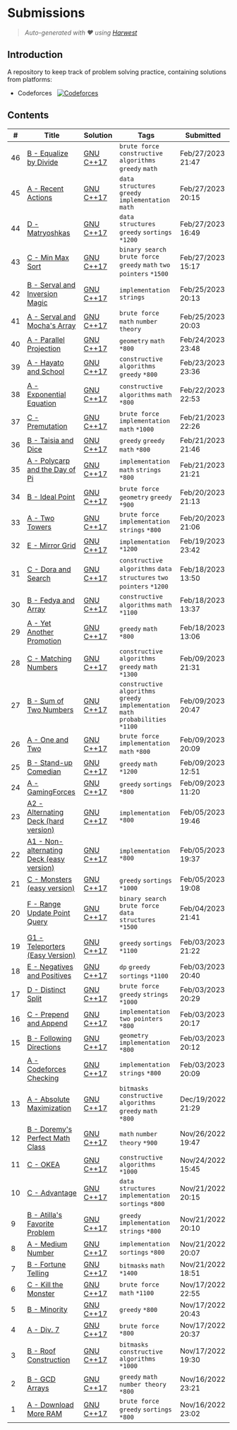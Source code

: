 Submissions
======================
> *Auto-generated with ❤ using [Harwest](https://github.com/nileshsah/harwest-tool)*

## Introduction

A repository to keep track of problem solving practice, containing solutions from platforms:
* Codeforces &nbsp; [![Codeforces](https://run.kaist.ac.kr/badges/codeforces/its.leader.1.in.svg)](https://codeforces.com/profile/its.leader.1.in)


## Contents

| # | Title | Solution | Tags | Submitted |
|---| ----- | -------- | ---- | --------- |
46 | [B - Equalize by Divide](https://codeforces.com/contest/1799/problem/B) | [GNU C++17](./codeforces/1799/B.cpp) | `brute force` `constructive algorithms` `greedy` `math` | Feb/27/2023 21:47 | 
45 | [A - Recent Actions](https://codeforces.com/contest/1799/problem/A) | [GNU C++17](./codeforces/1799/A.cpp) | `data structures` `greedy` `implementation` `math` | Feb/27/2023 20:15 | 
44 | [D - Matryoshkas](https://codeforces.com/contest/1790/problem/D) | [GNU C++17](./codeforces/1790/D.cpp) | `data structures` `greedy` `sortings` `*1200` | Feb/27/2023 16:49 | 
43 | [C - Min Max Sort](https://codeforces.com/contest/1792/problem/C) | [GNU C++17](./codeforces/1792/C.cpp) | `binary search` `brute force` `greedy` `math` `two pointers` `*1500` | Feb/27/2023 15:17 | 
42 | [B - Serval and Inversion Magic](https://codeforces.com/contest/1789/problem/B) | [GNU C++17](./codeforces/1789/B.cpp) | `implementation` `strings` | Feb/25/2023 20:13 | 
41 | [A - Serval and Mocha's Array](https://codeforces.com/contest/1789/problem/A) | [GNU C++17](./codeforces/1789/A.cpp) | `brute force` `math` `number theory` | Feb/25/2023 20:03 | 
40 | [A - Parallel Projection](https://codeforces.com/contest/1781/problem/A) | [GNU C++17](./codeforces/1781/A.cpp) | `geometry` `math` `*800` | Feb/24/2023 23:48 | 
39 | [A - Hayato and School](https://codeforces.com/contest/1780/problem/A) | [GNU C++17](./codeforces/1780/A.cpp) | `constructive algorithms` `greedy` `*800` | Feb/23/2023 23:36 | 
38 | [A - Exponential Equation](https://codeforces.com/contest/1787/problem/A) | [GNU C++17](./codeforces/1787/A.cpp) | `constructive algorithms` `math` `*800` | Feb/22/2023 22:53 | 
37 | [C - Premutation](https://codeforces.com/contest/1790/problem/C) | [GNU C++17](./codeforces/1790/C.cpp) | `brute force` `implementation` `math` `*1000` | Feb/21/2023 22:26 | 
36 | [B - Taisia and Dice](https://codeforces.com/contest/1790/problem/B) | [GNU C++17](./codeforces/1790/B.cpp) | `greedy` `greedy` `math` `*800` | Feb/21/2023 21:46 | 
35 | [A - Polycarp and the Day of Pi](https://codeforces.com/contest/1790/problem/A) | [GNU C++17](./codeforces/1790/A.cpp) | `implementation` `math` `strings` `*800` | Feb/21/2023 21:21 | 
34 | [B - Ideal Point](https://codeforces.com/contest/1795/problem/B) | [GNU C++17](./codeforces/1795/B.cpp) | `brute force` `geometry` `greedy` `*900` | Feb/20/2023 21:13 | 
33 | [A - Two Towers](https://codeforces.com/contest/1795/problem/A) | [GNU C++17](./codeforces/1795/A.cpp) | `brute force` `implementation` `strings` `*800` | Feb/20/2023 21:06 | 
32 | [E - Mirror Grid](https://codeforces.com/contest/1703/problem/E) | [GNU C++17](./codeforces/1703/E.cpp) | `implementation` `*1200` | Feb/19/2023 23:42 | 
31 | [C - Dora and Search](https://codeforces.com/contest/1793/problem/C) | [GNU C++17](./codeforces/1793/C.cpp) | `constructive algorithms` `data structures` `two pointers` `*1200` | Feb/18/2023 13:50 | 
30 | [B - Fedya and Array](https://codeforces.com/contest/1793/problem/B) | [GNU C++17](./codeforces/1793/B.cpp) | `constructive algorithms` `math` `*1100` | Feb/18/2023 13:37 | 
29 | [A - Yet Another Promotion](https://codeforces.com/contest/1793/problem/A) | [GNU C++17](./codeforces/1793/A.cpp) | `greedy` `math` `*800` | Feb/18/2023 13:06 | 
28 | [C - Matching Numbers](https://codeforces.com/contest/1788/problem/C) | [GNU C++17](./codeforces/1788/C.cpp) | `constructive algorithms` `greedy` `math` `*1300` | Feb/09/2023 21:31 | 
27 | [B - Sum of Two Numbers](https://codeforces.com/contest/1788/problem/B) | [GNU C++17](./codeforces/1788/B.cpp) | `constructive algorithms` `greedy` `implementation` `math` `probabilities` `*1100` | Feb/09/2023 20:47 | 
26 | [A - One and Two](https://codeforces.com/contest/1788/problem/A) | [GNU C++17](./codeforces/1788/A.cpp) | `brute force` `implementation` `math` `*800` | Feb/09/2023 20:09 | 
25 | [B - Stand-up Comedian](https://codeforces.com/contest/1792/problem/B) | [GNU C++17](./codeforces/1792/B.cpp) | `greedy` `math` `*1200` | Feb/09/2023 12:51 | 
24 | [A - GamingForces](https://codeforces.com/contest/1792/problem/A) | [GNU C++17](./codeforces/1792/A.cpp) | `greedy` `sortings` `*800` | Feb/09/2023 11:20 | 
23 | [A2 - Alternating Deck (hard version)](https://codeforces.com/contest/1786/problem/A2) | [GNU C++17](./codeforces/1786/A2.cpp) | `implementation` `*800` | Feb/05/2023 19:46 | 
22 | [A1 - Non-alternating Deck (easy version)](https://codeforces.com/contest/1786/problem/A1) | [GNU C++17](./codeforces/1786/A1.cpp) | `implementation` `*800` | Feb/05/2023 19:37 | 
21 | [C - Monsters (easy version)](https://codeforces.com/contest/1786/problem/C) | [GNU C++17](./codeforces/1786/C.cpp) | `greedy` `sortings` `*1000` | Feb/05/2023 19:08 | 
20 | [F - Range Update Point Query](https://codeforces.com/contest/1791/problem/F) | [GNU C++17](./codeforces/1791/F.cpp) | `binary search` `brute force` `data structures` `*1500` | Feb/04/2023 21:41 | 
19 | [G1 - Teleporters (Easy Version)](https://codeforces.com/contest/1791/problem/G1) | [GNU C++17](./codeforces/1791/G1.cpp) | `greedy` `sortings` `*1100` | Feb/03/2023 21:22 | 
18 | [E - Negatives and Positives](https://codeforces.com/contest/1791/problem/E) | [GNU C++17](./codeforces/1791/E.cpp) | `dp` `greedy` `sortings` `*1100` | Feb/03/2023 20:40 | 
17 | [D - Distinct Split](https://codeforces.com/contest/1791/problem/D) | [GNU C++17](./codeforces/1791/D.cpp) | `brute force` `greedy` `strings` `*1000` | Feb/03/2023 20:29 | 
16 | [C - Prepend and Append](https://codeforces.com/contest/1791/problem/C) | [GNU C++17](./codeforces/1791/C.cpp) | `implementation` `two pointers` `*800` | Feb/03/2023 20:17 | 
15 | [B - Following Directions](https://codeforces.com/contest/1791/problem/B) | [GNU C++17](./codeforces/1791/B.cpp) | `geometry` `implementation` `*800` | Feb/03/2023 20:12 | 
14 | [A - Codeforces Checking](https://codeforces.com/contest/1791/problem/A) | [GNU C++17](./codeforces/1791/A.cpp) | `implementation` `strings` `*800` | Feb/03/2023 20:09 | 
13 | [A - Absolute Maximization](https://codeforces.com/contest/1763/problem/A) | [GNU C++17](./codeforces/1763/A.cpp) | `bitmasks` `constructive algorithms` `greedy` `math` `*800` | Dec/19/2022 21:29 | 
12 | [B - Doremy's Perfect Math Class](https://codeforces.com/contest/1764/problem/B) | [GNU C++17](./codeforces/1764/B.cpp) | `math` `number theory` `*900` | Nov/26/2022 19:47 | 
11 | [C - OKEA](https://codeforces.com/contest/1634/problem/C) | [GNU C++17](./codeforces/1634/C.cpp) | `constructive algorithms` `*1000` | Nov/24/2022 15:45 | 
10 | [C - Advantage](https://codeforces.com/contest/1760/problem/C) | [GNU C++17](./codeforces/1760/C.cpp) | `data structures` `implementation` `sortings` `*800` | Nov/21/2022 20:15 | 
9 | [B - Atilla's Favorite Problem](https://codeforces.com/contest/1760/problem/B) | [GNU C++17](./codeforces/1760/B.cpp) | `greedy` `implementation` `strings` `*800` | Nov/21/2022 20:10 | 
8 | [A - Medium Number](https://codeforces.com/contest/1760/problem/A) | [GNU C++17](./codeforces/1760/A.cpp) | `implementation` `sortings` `*800` | Nov/21/2022 20:07 | 
7 | [B - Fortune Telling](https://codeforces.com/contest/1634/problem/B) | [GNU C++17](./codeforces/1634/B.cpp) | `bitmasks` `math` `*1400` | Nov/21/2022 18:51 | 
6 | [C - Kill the Monster](https://codeforces.com/contest/1633/problem/C) | [GNU C++17](./codeforces/1633/C.cpp) | `brute force` `math` `*1100` | Nov/17/2022 22:55 | 
5 | [B - Minority](https://codeforces.com/contest/1633/problem/B) | [GNU C++17](./codeforces/1633/B.cpp) | `greedy` `*800` | Nov/17/2022 20:43 | 
4 | [A - Div. 7](https://codeforces.com/contest/1633/problem/A) | [GNU C++17](./codeforces/1633/A.cpp) | `brute force` `*800` | Nov/17/2022 20:37 | 
3 | [B - Roof Construction](https://codeforces.com/contest/1632/problem/B) | [GNU C++17](./codeforces/1632/B.cpp) | `bitmasks` `constructive algorithms` `*1000` | Nov/17/2022 19:30 | 
2 | [B - GCD Arrays](https://codeforces.com/contest/1629/problem/B) | [GNU C++17](./codeforces/1629/B.cpp) | `greedy` `math` `number theory` `*800` | Nov/16/2022 23:21 | 
1 | [A - Download More RAM](https://codeforces.com/contest/1629/problem/A) | [GNU C++17](./codeforces/1629/A.cpp) | `brute force` `greedy` `sortings` `*800` | Nov/16/2022 23:02 | 